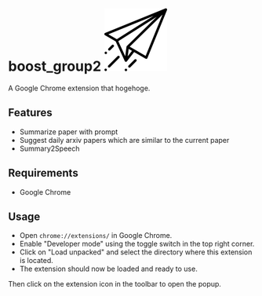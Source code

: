 # boost_group2 ![image](icons/icon128.png)
A Google Chrome extension that hogehoge.
<!-- ![image](icons/screen_shot.png) -->

## Features
- Summarize paper with prompt
- Suggest daily arxiv papers which are similar to the current paper
- Summary2Speech


## Requirements
- Google Chrome

## Usage
- Open `chrome://extensions/` in Google Chrome.
- Enable "Developer mode" using the toggle switch in the top right corner.
- Click on "Load unpacked" and select the directory where this extension is located.
- The extension should now be loaded and ready to use.

Then click on the extension icon in the toolbar to open the popup.
